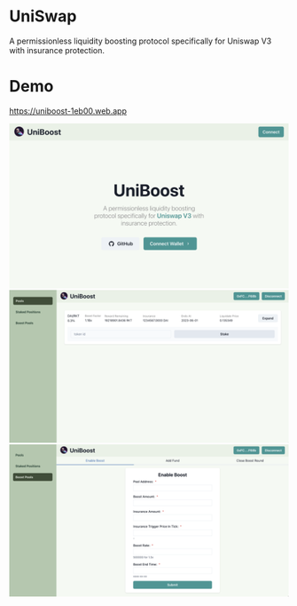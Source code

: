 # UniSwap
A permissionless liquidity boosting protocol specifically for Uniswap V3 with insurance protection.

# Demo
https://uniboost-1eb00.web.app

![screenshot](/screenshot.png)
![screenshot2](/screenshot2.png)
![screenshot3](/screenshot3.png)